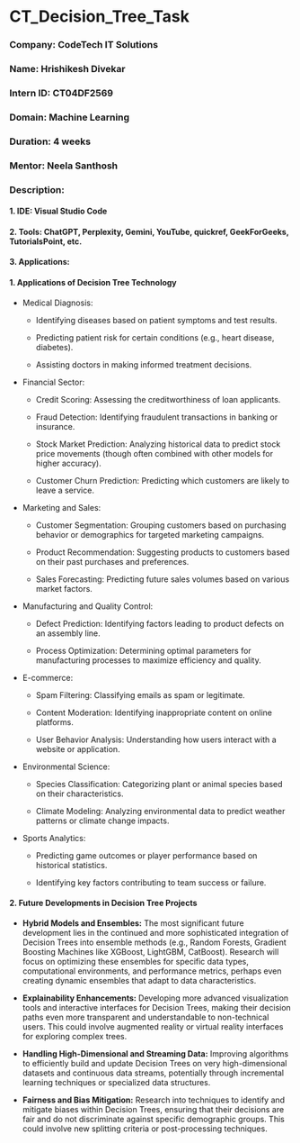 # CT_Decision_Tree_Task

### **Company:** CodeTech IT Solutions
### **Name:** Hrishikesh Divekar
### **Intern ID:** CT04DF2569
### **Domain:** Machine Learning
### **Duration:** 4 weeks
### **Mentor:** Neela Santhosh

### **Description:**

#### **1. IDE:** Visual Studio Code
#### **2. Tools:** ChatGPT, Perplexity, Gemini, YouTube, quickref, GeekForGeeks, TutorialsPoint, etc.  
#### **3. Applications:**
#### 1. Applications of Decision Tree Technology

- Medical Diagnosis:

    - Identifying diseases based on patient symptoms and test results.

    - Predicting patient risk for certain conditions (e.g., heart disease, diabetes).

    - Assisting doctors in making informed treatment decisions.

- Financial Sector:

    - Credit Scoring: Assessing the creditworthiness of loan applicants.

    - Fraud Detection: Identifying fraudulent transactions in banking or insurance.

    - Stock Market Prediction: Analyzing historical data to predict stock price movements (though often combined with other models for higher accuracy).

    - Customer Churn Prediction: Predicting which customers are likely to leave a service.

- Marketing and Sales:

    - Customer Segmentation: Grouping customers based on purchasing behavior or demographics for targeted marketing campaigns.

    - Product Recommendation: Suggesting products to customers based on their past purchases and preferences.

    - Sales Forecasting: Predicting future sales volumes based on various market factors.

- Manufacturing and Quality Control:

    - Defect Prediction: Identifying factors leading to product defects on an assembly line.

    - Process Optimization: Determining optimal parameters for manufacturing processes to maximize efficiency and quality.

- E-commerce:

    - Spam Filtering: Classifying emails as spam or legitimate.

    - Content Moderation: Identifying inappropriate content on online platforms.

    - User Behavior Analysis: Understanding how users interact with a website or application.

- Environmental Science:

    - Species Classification: Categorizing plant or animal species based on their characteristics.

    - Climate Modeling: Analyzing environmental data to predict weather patterns or climate change impacts.

- Sports Analytics:

    - Predicting game outcomes or player performance based on historical statistics.

    - Identifying key factors contributing to team success or failure.

#### 2. Future Developments in Decision Tree Projects

- **Hybrid Models and Ensembles:** The most significant future development lies in the continued and more sophisticated integration of Decision Trees into ensemble methods (e.g., Random Forests, Gradient Boosting Machines like XGBoost, LightGBM, CatBoost). Research will focus on optimizing these ensembles for specific data types, computational environments, and performance metrics, perhaps even creating dynamic ensembles that adapt to data characteristics.

- **Explainability Enhancements:** Developing more advanced visualization tools and interactive interfaces for Decision Trees, making their decision paths even more transparent and understandable to non-technical users. This could involve augmented reality or virtual reality interfaces for exploring complex trees.

- **Handling High-Dimensional and Streaming Data:** Improving algorithms to efficiently build and update Decision Trees on very high-dimensional datasets and continuous data streams, potentially through incremental learning techniques or specialized data structures.

- **Fairness and Bias Mitigation:** Research into techniques to identify and mitigate biases within Decision Trees, ensuring that their decisions are fair and do not discriminate against specific demographic groups. This could involve new splitting criteria or post-processing techniques.
